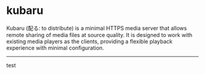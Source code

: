 # kubaru

Kubaru (配る: to distribute) is a minimal HTTPS media server that allows remote sharing of media files at source quality.
It is designed to work with existing media players as the clients, providing a flexible playback experience with minimal configuration.

---

test
